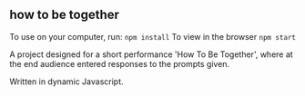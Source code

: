 ## how to be together


To use on your computer, run:
`npm install`
To view in the browser
`npm start`

A project designed for a short performance 'How To Be Together', where at the end audience entered responses to the prompts given.

Written in dynamic Javascript.
